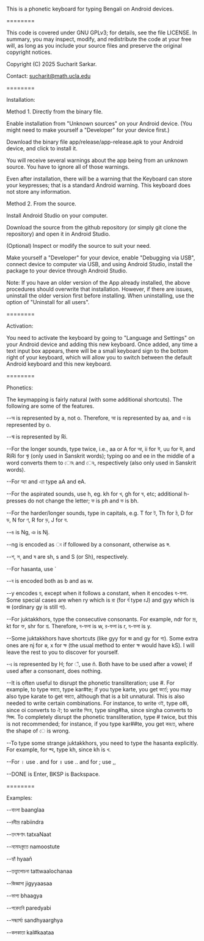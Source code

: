 This is a phonetic keyboard for typing Bengali on Android devices.

========

This code is covered under GNU GPLv3; for details, see the file LICENSE. In summary, you may inspect, modify, and redistribute the code at your free will, as long as you include your source files and preserve the original copyright notices.

Copyright (C) 2025 Sucharit Sarkar. 

Contact: sucharit@math.ucla.edu


========

Installation:

Method 1. Directly from the binary file.

Enable installation from "Unknown sources" on your Android device. (You might need to make yourself a "Developer" for your device first.)

Download the binary file app/release/app-release.apk to your Android device, and click to install it.

You will receive several warnings about the app being from an unknown source. You have to ignore all of those warnings.

Even after installation, there will be a warning that the Keyboard can store your keypresses; that is a standard Android warning. This keyboard does not store any information.

Method 2. From the source.

Install Android Studio on your computer.

Download the source from the github repository (or simply git clone the repository) and open it in Android Studio.

(Optional) Inspect or modify the source to suit your need.

Make yourself a "Developer" for your device, enable "Debugging via USB", connect device to computer via USB, and using Android Studio, install the package to your device through Android Studio.

Note: If you have an older version of the App already installed, the above procedures should overwrite that installation. However, if there are issues, uninstall the older version first before installing. When uninstalling, use the option of "Uninstall for all users".

========

Activation:

You need to activate the keyboard by going to "Language and Settings" on your Android device and adding this new keyboard. Once added, any time a text input box appears, there will be a small keyboard sign to the bottom right of your keyboard, which will allow you to switch between the default Android keyboard and this new keyboard.

========

Phonetics:

The keymapping is fairly natural (with some additional shortcuts). The following are some of the features.

--অ is represented by a, not o. Therefore, আ is represented by aa, and ও is represented by o. 

--ঋ is represented by Ri. 

--For the longer sounds, type twice, i.e., aa or A for আ, ii for ঈ, uu for ঊ, and RiRi for ৠ (only used in Sanskrit words); typing oo and ee in the middle of a word converts them to োঽ and েঽ, respectively (also only used in Sanskrit words). 

--For অ্যা and এ্যা type aA and eA. 

--For the aspirated sounds, use h, eg. kh for খ, gh for ঘ, etc; additional h-presses do not change the letter; ফ is ph and ভ is bh. 

--For the harder/longer sounds, type in capitals, e.g. T for ট, Th for ঠ, D for ড, N for ণ, R for ড়, J for য. 

--ঙ is Ng, ঞ is Nj. 

--ng is encoded as ং if followed by a consonant, otherwise as ঙ্গ. 

--শ, স¸ and ষ are sh, s and S (or Sh), respectively. 

--For hasanta, use ` 

--ব is encoded both as b and as w. 

--y encodes য়, except when it follows a constant, when it encodes য-ফলা. Some special cases are when ry which is র‍্য (for র্য type rJ) and gyy which is জ্ঞ (ordinary gy is still গ্য). 

--For juktakkhors, type the consecutive consonants. For example, ndr for ন্দ্র, kt for ক্ত, shr for শ্র.  Therefore, ব-ফলা is w, র-ফলা is r, য-ফলা is y. 

--Some juktakkhors have shortcuts (like gyy for জ্ঞ and gy for গ্য). Some extra ones are nj for ঞ্জ, x for ক্ষ (the usual method to enter ক্ষ would have kS). I will leave the rest to you to discover for yourself. 

--ঃ is represented by H; for ঁ, use ñ. Both have to be used after a vowel; if used after a consonant, does nothing. 

--It is often useful to disrupt the phonetic transliteration; use #. For example, to type করতে, type kar#te; if you type karte, you get কর্তে; you may also type karate to get করতে, although that is a bit unnatural. This is also needed to write certain combinations. For instance, to write ওই, type o#i, since oi converts to ঐ; to write সিংহ, type sing#ha, since singha converts to সিঙ্ঘ. To completely disrupt the phonetic transliteration, type # twice, but this is not recommended; for instance, if you type kar##te, you get কর⁠তে, where the shape of ে is wrong. 

--To type some strange juktakkhors, you need to type the hasanta explicitly. For example, for ক্হ, type kh, since kh is খ.

--For । use . and for ॥ use .. and for ; use ,,

--DONE is Enter, BKSP is Backspace.

========

Examples:

--বাংলা baanglaa

--রবীন্দ্র rabiindra 

--তৎক্ষণাৎ tatxaNaat 

--নমোঽস্তুতে namoostute 

--হ্যাঁ hyaañ 

--তত্ত্বালোচনা tattwaalochanaa 

--জিজ্ঞাসা jigyyaasaa 

--ভাগ্য bhaagya 

--পরেদ্যবি paredyabi 

--সন্ধ্যার্ঘ্য sandhyaarghya 

--কলকাতা kal#kaataa
